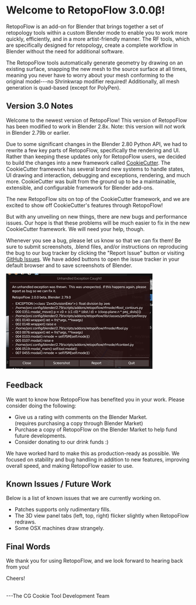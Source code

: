 # Welcome to RetopoFlow 3.0.0β!

RetopoFlow is an add-on for Blender that brings together a set of retopology tools within a custom Blender mode to enable you to work more quickly, efficiently, and in a more artist-friendly manner.
The RF tools, which are specifically designed for retopology, create a complete workflow in Blender without the need for additional software.

The RetopoFlow tools automatically generate geometry by drawing on an existing surface, snapping the new mesh to the source surface at all times, meaning you never have to worry about your mesh conforming to the original model---no Shrinkwrap modifier required!
Additionally, all mesh generation is quad-based (except for PolyPen).


## Version 3.0 Notes

Welcome to the newest version of RetopoFlow!
This version of RetopoFlow has been modified to work in Blender 2.8x.
Note: this version will _not_ work in Blender 2.79b or earlier.

Due to some significant changes in the Blender 2.80 Python API, we had to rewrite a few key parts of RetopoFlow, specifically the rendering and UI.
Rather than keeping these updates only for RetopoFlow users, we decided to build the changes into a new framework called [CookieCutter](https://github.com/CGCookie/addon_common).
The CookieCutter framework has several brand new systems to handle states, UI drawing and interaction, debugging and exceptions, rendering, and much more.
CookieCutter was built from the ground up to be a maintainable, extensible, and configurable framework for Blender add-ons.

The new RetopoFlow sits on top of the CookieCutter framework, and we are excited to show off CookieCutter's features through RetopoFlow!

But with any unveiling on new things, there are new bugs and performance issues.
Our hope is that these problems will be much easier to fix in the new CookieCutter framework.
We will need your help, though.

Whenever you see a bug, please let us know so that we can fix them!
Be sure to submit screenshots, .blend files, and/or instructions on reproducing the bug to our bug tracker by clicking the "Report Issue" button or visiting [GitHub Issues](https://github.com/CGCookie/retopoflow/issues).
We have added buttons to open the issue tracker in your default browser and to save screenshots of Blender.

![Global exception handling.](global_exception.png)



## Feedback

We want to know how RetopoFlow has benefited you in your work.
Please consider doing the following:

- Give us a rating with comments on the Blender Market. <br>(requires purchasing a copy through Blender Market)
- Purchase a copy of RetopoFlow on the Blender Market to help fund future developments.
- Consider donating to our drink funds :)

We have worked hard to make this as production-ready as possible.
We focused on stability and bug handling in addition to new features, improving overall speed, and making RetopoFlow easier to use.


## Known Issues / Future Work

Below is a list of known issues that we are currently working on.

- Patches supports only rudimentary fills.
- The 3D view panel tabs (left, top, right) flicker slightly when RetopoFlow redraws.
- Some OSX machines draw strangely.


## Final Words

We thank you for using RetopoFlow, and we look forward to hearing back from you!

Cheers!

<br>
---The CG Cookie Tool Development Team
